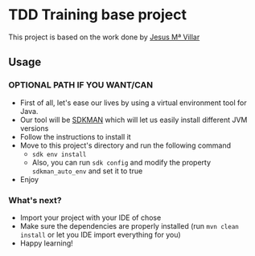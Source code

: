 # TDD Training base project

This project is based on the work done by [Jesus Mª Villar](https://github.com/geeksusma)

## Usage

### OPTIONAL PATH IF YOU WANT/CAN

* First of all, let's ease our lives by using a virtual environment tool for Java. 
* Our tool will be [SDKMAN](https://sdkman.io/install) which will let us easily install different JVM versions
* Follow the instructions to install it
* Move to this project's directory and run the following command
  * `sdk env install`
  * Also, you can run `sdk config` and modify the property `sdkman_auto_env` and set it to true
* Enjoy
  
### What's next?
* Import your project with your IDE of chose
* Make sure the dependencies are properly installed (run `mvn clean install` or let you IDE import everything for you)
* Happy learning!
